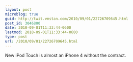 ```yaml
---
layout: post
microblog: true
guid: http://twit.vmstan.com/2010/09/01/22726709645.html
post_id: 3046800
date: 2010-09-01T11:33:44-0600
lastmod: 2010-09-01T11:33:44-0600
type: post
url: /2010/09/01/22726709645.html
---
```

New iPod Touch is almost an iPhone 4 without the contract.
